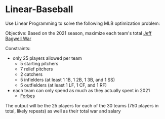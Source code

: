 # Linear-Baseball

Use Linear Programming to solve the following MLB optimization problem:

Objective: Based on the 2021 season, maximize each team's total [Jeff Bagwell War](https://github.com/NeilPaine538/MLB-WAR-data-historical)

Constraints:
- only 25 players allowed per team
  - 5 starting pitchers
  - 7 relief pitchers
  - 2 catchers 
  - 5 infielders (at least 1 1B, 1 2B, 1 3B, and 1 SS)
  - 5 outfielders (at least 1 LF, 1 CF, and 1 RF)
- each team can only spend as much as they actually spent in 2021
    - [Forbes](https://www.forbes.com/sites/maurybrown/2021/12/22/2021-mlb-final-player-payrolls-show-168m-drop-from-last-full-season-heres-every-team/?sh=674b3e663999)
    
The output will be the 25 players for each of the 30 teams (750 players in total, likely repeats) as well as their total war and salary
